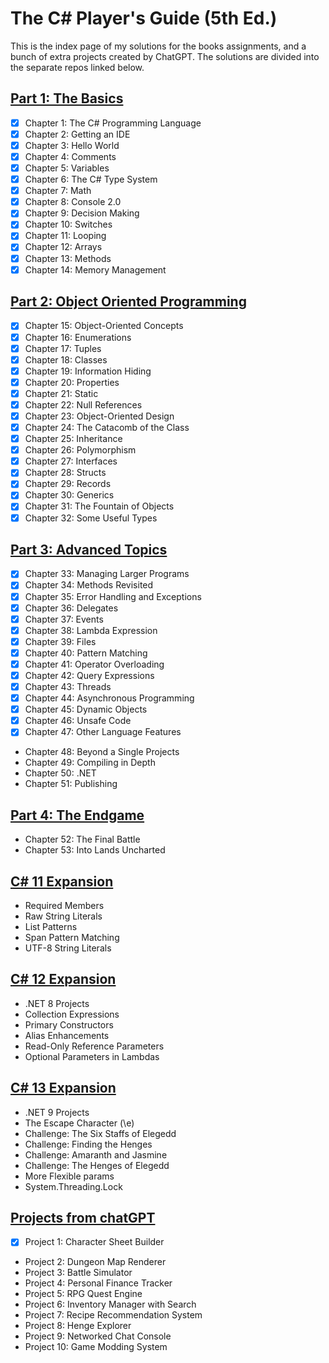 # The C# Player's Guide (5th Ed.)

This is the index page of my solutions for the books assignments, and a bunch of extra projects created by ChatGPT.
The solutions are divided into the separate repos linked below.

## [Part 1: The Basics](https://github.com/stefankarlsson1230/The_CSharp_Players_Guide_1_The_Basics)
- [x] Chapter 1: The C# Programming Language
- [x] Chapter 2: Getting an IDE
- [x] Chapter 3: Hello World
- [x] Chapter 4: Comments
- [x] Chapter 5: Variables
- [x] Chapter 6: The C# Type System
- [x] Chapter 7: Math
- [x] Chapter 8: Console 2.0
- [x] Chapter 9: Decision Making
- [x] Chapter 10: Switches
- [x] Chapter 11: Looping
- [x] Chapter 12: Arrays
- [x] Chapter 13: Methods
- [x] Chapter 14: Memory Management

## [Part 2: Object Oriented Programming](https://github.com/stefankarlsson1230/The_CSharp_Players_Guide_2_OOP)
- [x] Chapter 15: Object-Oriented Concepts
- [x] Chapter 16: Enumerations
- [x] Chapter 17: Tuples
- [x] Chapter 18: Classes
- [x] Chapter 19: Information Hiding
- [x] Chapter 20: Properties
- [x] Chapter 21: Static
- [x] Chapter 22: Null References
- [x] Chapter 23: Object-Oriented Design
- [x] Chapter 24: The Catacomb of the Class
- [x] Chapter 25: Inheritance
- [x] Chapter 26: Polymorphism
- [x] Chapter 27: Interfaces
- [x] Chapter 28: Structs
- [x] Chapter 29: Records
- [x] Chapter 30: Generics
- [x] Chapter 31: The Fountain of Objects
- [x] Chapter 32: Some Useful Types

## [Part 3: Advanced Topics](https://github.com/stefankarlsson1230/The_CSharp_Players_Guide_3_Advanced_Topics)
- [x] Chapter 33: Managing Larger Programs
- [x] Chapter 34: Methods Revisited
- [x] Chapter 35: Error Handling and Exceptions
- [x] Chapter 36: Delegates
- [x] Chapter 37: Events
- [x] Chapter 38: Lambda Expression
- [x] Chapter 39: Files
- [x] Chapter 40: Pattern Matching
- [x] Chapter 41: Operator Overloading
- [x] Chapter 42: Query Expressions
- [x] Chapter 43: Threads
- [x] Chapter 44: Asynchronous Programming
- [x] Chapter 45: Dynamic Objects
- [x] Chapter 46: Unsafe Code
- [x] Chapter 47: Other Language Features
- Chapter 48: Beyond a Single Projects
- Chapter 49: Compiling in Depth
- Chapter 50: .NET
- Chapter 51: Publishing

## [Part 4: The Endgame](https://github.com/stefankarlsson1230/The_CSharp_Players_Guide_4_The_Endgame)
- Chapter 52: The Final Battle
- Chapter 53: Into Lands Uncharted

## [C# 11 Expansion](https://github.com/stefankarlsson1230/The_CSharp_Players_Guide_11_Expansion)
- Required Members
- Raw String Literals
- List Patterns
- Span Pattern Matching
- UTF-8 String Literals
  
## [C# 12 Expansion](https://github.com/stefankarlsson1230/The_CSharp_Players_Guide_12_Expansion)
- .NET 8 Projects
- Collection Expressions
- Primary Constructors
- Alias Enhancements
- Read-Only Reference Parameters
- Optional Parameters in Lambdas

## [C# 13 Expansion](https://github.com/stefankarlsson1230/The_CSharp_Players_Guide_13_Expansion)
- .NET 9 Projects
- The Escape Character (\e)
- Challenge: The Six Staffs of Elegedd
- Challenge: Finding the Henges
- Challenge: Amaranth and Jasmine
- Challenge: The Henges of Elegedd
- More Flexible params
- System.Threading.Lock

## [Projects from chatGPT](https://github.com/stefankarlsson1230/The_CSharp_Players_Guide_Extra_Projects)
- [x] Project 1: Character Sheet Builder
- Project 2: Dungeon Map Renderer
- Project 3: Battle Simulator
- Project 4: Personal Finance Tracker
- Project 5: RPG Quest Engine
- Project 6: Inventory Manager with Search
- Project 7: Recipe Recommendation System
- Project 8: Henge Explorer
- Project 9: Networked Chat Console
- Project 10: Game Modding System

